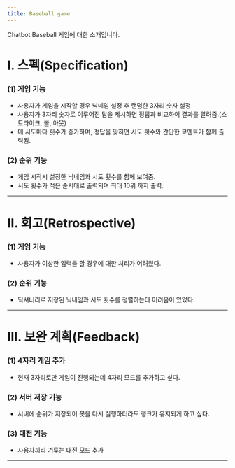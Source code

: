 ```yaml
---
title: Baseball game
---
```

<p>
Chatbot Baseball 게임에 대한 소개입니다.<br>
</p>

# Ⅰ. 스펙(Specification)

### (1) 게임 기능
* 사용자가 게임을 시작할 경우 닉네임 설정 후 랜덤한 3자리 숫자 설정
* 사용자가 3자리 숫자로 이루어진 답을 제시하면 정답과 비교하여 결과를 알려줌.(스트라이크, 볼, 아웃)
* 매 시도마다 횟수가 증가하며, 정답을 맞히면 시도 횟수와 간단한 코멘트가 함께 출력됨.
### (2) 순위 기능
* 게임 시작시 설정한 닉네임과 시도 횟수를 함께 보여줌.
* 시도 횟수가 적은 순서대로 출력되며 최대 10위 까지 출력.

---

# Ⅱ. 회고(Retrospective)
### (1) 게임 기능
* 사용자가 이상한 입력을 할 경우에 대한 처리가 어려웠다.
### (2) 순위 기능
* 딕셔너리로 저장된 닉네임과 시도 횟수를 정렬하는데 어려움이 있었다.

---

# Ⅲ. 보완 계획(Feedback)
### (1) 4자리 게임 추가
* 현재 3자리로만 게임이 진행되는데 4자리 모드를 추가하고 싶다.
### (2) 서버 저장 기능
* 서버에 순위가 저장되어 봇을 다시 실행하더라도 랭크가 유지되게 하고 싶다.
### (3) 대전 기능
* 사용자끼리 겨루는 대전 모드 추가

---
